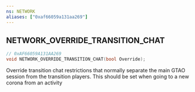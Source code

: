 ```yaml
---
ns: NETWORK
aliases: ["0xaf66059a131aa269"]
---
```

## NETWORK_OVERRIDE_TRANSITION_CHAT

```c
// 0xAF66059A131AA269
void NETWORK_OVERRIDE_TRANSITION_CHAT(bool Override);
```

Override transition chat restrictions that normally separate the main GTAO session from the transition players. This should be set when going to a new corona from an activity

